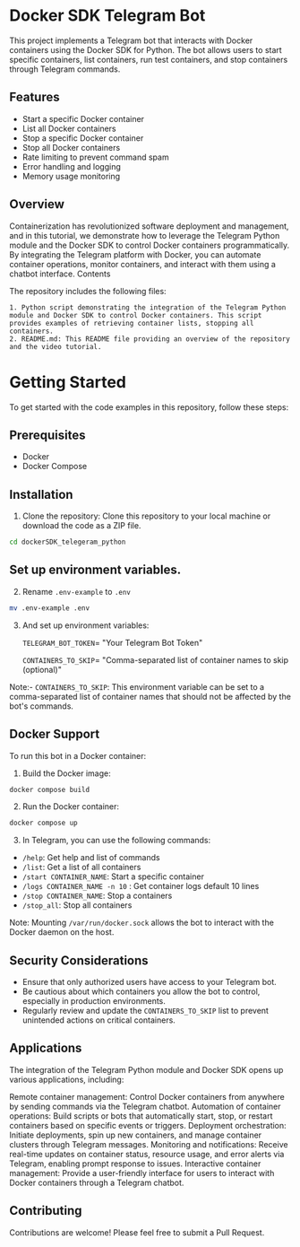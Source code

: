 # Docker SDK Telegram Bot

This project implements a Telegram bot that interacts with Docker containers using the Docker SDK for Python. The bot allows users to start specific containers, list containers, run test containers, and stop containers through Telegram commands.

## Features

- Start a specific Docker container
- List all Docker containers
- Stop a specific Docker container
- Stop all Docker containers
- Rate limiting to prevent command spam
- Error handling and logging
- Memory usage monitoring

## Overview

Containerization has revolutionized software deployment and management, and in this tutorial, we demonstrate how to leverage the Telegram Python module and the Docker SDK to control Docker containers programmatically. By integrating the Telegram platform with Docker, you can automate container operations, monitor containers, and interact with them using a chatbot interface.
Contents

The repository includes the following files:

    1. Python script demonstrating the integration of the Telegram Python module and Docker SDK to control Docker containers. This script provides examples of retrieving container lists, stopping all containers.
    2. README.md: This README file providing an overview of the repository and the video tutorial.

# Getting Started
To get started with the code examples in this repository, follow these steps:

## Prerequisites

- Docker
- Docker Compose

## Installation

1. Clone the repository:
Clone this repository to your local machine or download the code as a ZIP file.

```bash
cd dockerSDK_telegeram_python
```

## Set up environment variables.
2. Rename `.env-example` to `.env`

```bash
mv .env-example .env
```

3. And set up environment variables:

    `TELEGRAM_BOT_TOKEN`= "Your Telegram Bot Token"
    
    `CONTAINERS_TO_SKIP`= "Comma-separated list of container names to skip (optional)"


Note:- `CONTAINERS_TO_SKIP`: This environment variable can be set to a comma-separated list of container names that should not be affected by the bot's commands.

## Docker Support

To run this bot in a Docker container:

1. Build the Docker image:
```bash
docker compose build 
```
2. Run the Docker container:
```bash
docker compose up
```

3. In Telegram, you can use the following commands:
- `/help`: Get help and list of commands
- `/list`: Get a list of all containers
- `/start CONTAINER_NAME`: Start a specific container
- `/logs CONTAINER_NAME -n 10` : Get container logs default 10 lines
- `/stop CONTAINER_NAME`: Stop a containers
- `/stop_all`: Stop all containers

Note: Mounting `/var/run/docker.sock` allows the bot to interact with the Docker daemon on the host.

## Security Considerations

- Ensure that only authorized users have access to your Telegram bot.
- Be cautious about which containers you allow the bot to control, especially in production environments.
- Regularly review and update the `CONTAINERS_TO_SKIP` list to prevent unintended actions on critical containers.

## Applications

The integration of the Telegram Python module and Docker SDK opens up various applications, including:

Remote container management: Control Docker containers from anywhere by sending commands via the Telegram chatbot.
Automation of container operations: Build scripts or bots that automatically start, stop, or restart containers based on specific events or triggers.
Deployment orchestration: Initiate deployments, spin up new containers, and manage container clusters through Telegram messages.
Monitoring and notifications: Receive real-time updates on container status, resource usage, and error alerts via Telegram, enabling prompt response to issues.
Interactive container management: Provide a user-friendly interface for users to interact with Docker containers through a Telegram chatbot.

## Contributing

Contributions are welcome! Please feel free to submit a Pull Request.

